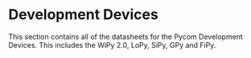 # Development Devices

This section contains all of the datasheets for the Pycom Development Devices. This includes the WiPy 2.0, LoPy, SiPy, GPy and FiPy.
